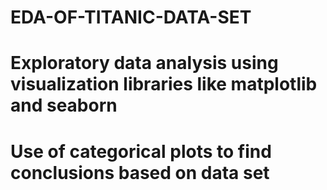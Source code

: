# EDA-OF-TITANIC-DATA-SET
# Exploratory data analysis using visualization libraries like matplotlib and seaborn
# Use of categorical plots to find conclusions based on data set

